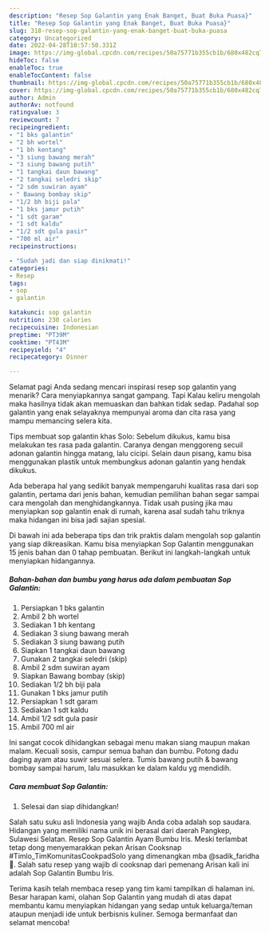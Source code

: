 ```yaml
---
description: "Resep Sop Galantin yang Enak Banget, Buat Buka Puasa}"
title: "Resep Sop Galantin yang Enak Banget, Buat Buka Puasa}"
slug: 318-resep-sop-galantin-yang-enak-banget-buat-buka-puasa
category: Uncategorized
date: 2022-04-28T10:57:50.331Z
image: https://img-global.cpcdn.com/recipes/50a75771b355cb1b/680x482cq70/sop-galantin-foto-resep-utama.jpg
hideToc: false
enableToc: true
enableTocContent: false
thumbnail: https://img-global.cpcdn.com/recipes/50a75771b355cb1b/680x482cq70/sop-galantin-foto-resep-utama.jpg
cover: https://img-global.cpcdn.com/recipes/50a75771b355cb1b/680x482cq70/sop-galantin-foto-resep-utama.jpg
author: Admin
authorAv: notfound
ratingvalue: 3
reviewcount: 7
recipeingredient:
- "1 bks galantin"
- "2 bh wortel"
- "1 bh kentang"
- "3 siung bawang merah"
- "3 siung bawang putih"
- "1 tangkai daun bawang"
- "2 tangkai seledri skip"
- "2 sdm suwiran ayam"
- " Bawang bombay skip"
- "1/2 bh biji pala"
- "1 bks jamur putih"
- "1 sdt garam"
- "1 sdt kaldu"
- "1/2 sdt gula pasir"
- "700 ml air"
recipeinstructions:

- "Sudah jadi dan siap dinikmati!"
categories:
- Resep
tags:
- sop
- galantin

katakunci: sop galantin 
nutrition: 230 calories
recipecuisine: Indonesian
preptime: "PT39M"
cooktime: "PT43M"
recipeyield: "4"
recipecategory: Dinner

---
```



Selamat pagi Anda sedang mencari inspirasi resep sop galantin yang menarik? Cara menyiapkannya sangat gampang. Tapi Kalau keliru mengolah maka hasilnya tidak akan memuaskan dan bahkan tidak sedap. Padahal sop galantin yang enak selayaknya mempunyai aroma dan cita rasa yang mampu memancing selera kita.


Tips membuat sop galantin khas Solo: Sebelum dikukus, kamu bisa melakukan tes rasa pada galantin. Caranya dengan menggoreng secuil adonan galantin hingga matang, lalu cicipi. Selain daun pisang, kamu bisa menggunakan plastik untuk membungkus adonan galantin yang hendak dikukus.

Ada beberapa hal yang sedikit banyak mempengaruhi kualitas rasa dari sop galantin, pertama dari jenis bahan, kemudian pemilihan bahan segar sampai cara mengolah dan menghidangkannya. Tidak usah pusing jika mau menyiapkan sop galantin enak di rumah, karena asal sudah tahu triknya maka hidangan ini bisa jadi sajian spesial.


Di bawah ini ada beberapa tips dan trik praktis dalam mengolah sop galantin yang siap dikreasikan. Kamu bisa menyiapkan Sop Galantin menggunakan 15 jenis bahan dan 0 tahap pembuatan. Berikut ini langkah-langkah untuk menyiapkan hidangannya.

<!--inarticleads1-->

##### Bahan-bahan dan bumbu yang harus ada dalam pembuatan Sop Galantin:

1. Persiapkan 1 bks galantin
1. Ambil 2 bh wortel
1. Sediakan 1 bh kentang
1. Sediakan 3 siung bawang merah
1. Sediakan 3 siung bawang putih
1. Siapkan 1 tangkai daun bawang
1. Gunakan 2 tangkai seledri (skip)
1. Ambil 2 sdm suwiran ayam
1. Siapkan  Bawang bombay (skip)
1. Sediakan 1/2 bh biji pala
1. Gunakan 1 bks jamur putih
1. Persiapkan 1 sdt garam
1. Sediakan 1 sdt kaldu
1. Ambil 1/2 sdt gula pasir
1. Ambil 700 ml air


Ini sangat cocok dihidangkan sebagai menu makan siang maupun makan malam. Kecuali sosis, campur semua bahan dan bumbu. Potong dadu daging ayam atau suwir sesuai selera. Tumis bawang putih &amp; bawang bombay sampai harum, lalu masukkan ke dalam kaldu yg mendidih. 

<!--inarticleads2-->

##### Cara membuat Sop Galantin:


1. Selesai dan siap dihidangkan!

Salah satu suku asli Indonesia yang wajib Anda coba adalah sop saudara. Hidangan yang memiliki nama unik ini berasal dari daerah Pangkep, Sulawesi Selatan. Resep Sop Galantin Ayam Bumbu Iris. Meski terlambat tetap dong menyemarakkan pekan Arisan Cooksnap #Timlo_TimKomunitasCookpadSolo yang dimenangkan mba @sadik_faridha👏. Salah satu resep yang wajib di cooksnap dari pemenang Arisan kali ini adalah Sop Galantin Bumbu Iris. 

Terima kasih telah membaca resep yang tim kami tampilkan di halaman ini. Besar harapan kami, olahan Sop Galantin yang mudah di atas dapat membantu kamu menyiapkan hidangan yang sedap untuk keluarga/teman ataupun menjadi ide untuk berbisnis kuliner. Semoga bermanfaat dan selamat mencoba!
